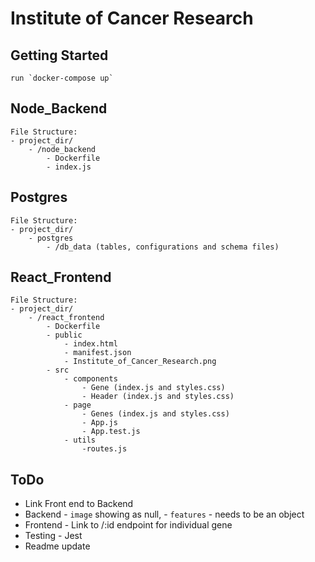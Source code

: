 # Institute of Cancer Research

## Getting Started
    run `docker-compose up`

## Node_Backend
    File Structure:
    - project_dir/
        - /node_backend
            - Dockerfile
            - index.js

## Postgres
    File Structure:
    - project_dir/
        - postgres
            - /db_data (tables, configurations and schema files)

## React_Frontend
    File Structure:
    - project_dir/
        - /react_frontend
            - Dockerfile
            - public
                - index.html
                - manifest.json
                - Institute_of_Cancer_Research.png
            - src
                - components
                    - Gene (index.js and styles.css)
                    - Header (index.js and styles.css)
                - page
                    - Genes (index.js and styles.css)
                    - App.js
                    - App.test.js
                - utils
                    -routes.js

## ToDo
- Link Front end to Backend
- Backend - `image` showing as null,
          - `features` - needs to be an object
- Frontend - Link to /:id endpoint for individual gene
- Testing - Jest
- Readme update
